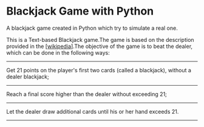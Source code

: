 # Blackjack Game with Python

A blackjack game created in Python which try to simulate a real one.

This is a Text-based Blackjack game.The game is based on the description provided in the [[wikipedia](https://en.wikipedia.org/wiki/Blackjack)].The objective of the game is to beat the dealer, which can be done in the following ways:
***
Get 21 points on the player's first two cards (called a blackjack), without a dealer blackjack;
***
Reach a final score higher than the dealer without exceeding 21; 
***
Let the dealer draw additional cards until his or her hand exceeds 21.
***
